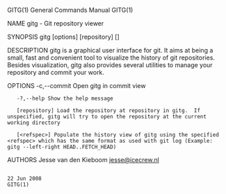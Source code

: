 GITG(1)                                                                                 General Commands Manual                                                                                GITG(1)

NAME
       gitg - Git repository viewer

SYNOPSIS
       gitg [options] [repository] [<refspec>]

DESCRIPTION
       gitg is a graphical user interface for git. It aims at being a small, fast and convenient tool to visualize the history of git repositories.  Besides visualization, gitg also provides several
       utilities to manage your repository and commit your work.

OPTIONS
       -c,--commit Open gitg in commit view

       -?,--help Show the help message

       [repository] Load the repository at repository in gitg.  If unspecified, gitg will try to open the repository at the current working directory

       [<refspec>] Populate the history view of gitg using the specified <refspec> which has the same format as used with git log (Example: gitg --left-right HEAD..FETCH_HEAD)

AUTHORS
       Jesse van den Kieboom  <jesse@icecrew.nl>

                                                                                              22 Jun 2008                                                                                      GITG(1)
